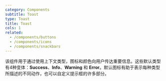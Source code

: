 ```yaml
---
category: Components
subtitle: Toast
type: Toast
title: Toast
cols: 1
related:
  - /components/buttons
  - /components/icons
  - /components/snackbars
---
```


该组件用于通过使用上下文类型，图标和颜色向用户传达重要信息。这些默认类型有4种变体：**Success**、**Info**、**Warning** 和 **Error**。默认图标有助于表示每种类型所描述的不同动作，也可以自定义提示框的许多部分。
